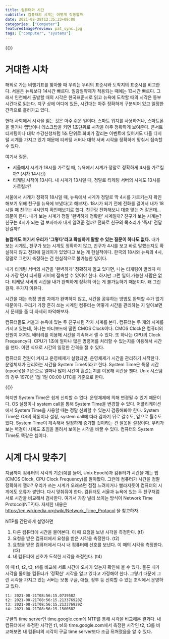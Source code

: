 ```yaml
---
title: 컴퓨터와 시간
subtitle: 컴퓨터의 시계는 어떻게 작동할까
date: 2021-08-28T12:35:23+09:00
categories: ["Computer"]
featuredImagePreview: pat_sync.jpg
tags: ["computer", "systems"]
---
```


{{<bundle-image name="pat_sync.jpg">}}

# 거대한 시차

해외로 가는 비행기표를 찾아볼 때 우리는 우리의 표준시와 도착지의 표준시를 비교한다.
서울은 뉴욕보다 14시간 빠르다.
일광절약제가 적용되는 때에는 13시간 빠르다.
그래서 인천에서 출발할 때의 시각은 한국표준시로 읽고 뉴욕에 도착할 때의 시각은 동부시간대로 읽는다.
지구 상에 어디에 있든, 시간대는 아주 정확하게 구분되어 있고 일정한 간격으로 흘러가고 있다.

현대 사회에서 시각을 읽는 것은 아주 쉬운 일이다.
스마트 워치를 사용하거나, 스마트폰을 열거나 랩탑이나 데스크탑을 키면 1초단위로 시각을 아주 정확하게 보여준다.
콘서트 티케팅이나 대학 수강신청처럼 1초 단위로 희비가 갈리는 이벤트에 있어서도
다들 디지털 시계를 가지고 있기 때문에 티케팅 서버나 대학 서버 시각을 정확하게 맞춰서 접속할 수 있다.

여기서 질문.

* 서울에서 시계가 18시를 가르킬 때, 뉴욕에서 시계가 정말로 정확하게 4시를 가르킬까? (시차 14시간)
* 티케팅 시작이 13시다. 내 시계가 13시일 때, 정말로 티케팅 서버의 시계도 13시를 가르킬까?

서울에서 시계가 정확히 18시일 때, 뉴욕에서 시계가 정말로 딱 4시를 가르키는지 확인해보기 위해 친구를 뉴욕에 보냈다(고 해보자).
18시가 되기 전에 전화를 걸어서 내가 18시일 때 친구는 4시인지 확인해보기로 했다.
친구랑 전화해보니 대충 맞는 거 같은데... 의문이 든다.
내가 보는 시계가 정말 '완벽하게 정확한' 시계일까? 친구가 보는 시계는? 친구는 4시가 되는 걸 보자마자 내게 알려준 걸까? 전화로 친구의 목소리가 '즉시' 전달 된걸까?

**놀랍게도 여기서 우리가 '그렇다'라고 확실하게 말할 수 있는 질문이 하나도 없다.** 내가 보는 시계도, 친구가 보는 시계도 정확하지 않고, 친구가 4시를 보고 바로 말했는지도 확실하지 않고 전화에 딜레이가 있었다고 보는 게 현실적이다. 한국의 18시와 뉴욕의 4시, 정말로 그런지 측정하는 건 현실적으로 불가능한 일이다.

내가 티케팅 서버의 시간을 '완벽하게' 정확하게 알고 있다면, 나는 티케팅이 열리자 마자 가장 먼저 티케팅 서버에 접속할 수 있어야 한다. 하지만 그런 일이 가능한 사람은 없다. 티케팅 서버의 시간을 내가 완벽하게 정확히 아는 게 불가능하기 때문이다. 왜 그런걸까. 두가지 이유다.

시간을 재는 측정 방법 자체가 완벽하지 않고, 시간을 공유하는 방법도 완벽할 수가 없기 때문이다. 우리가 가장 흔히 쓰는 시계인 컴퓨터는 어떻게 시간을 관리하는 지 알아보면서 문제를 좀 더 자세히 파악해보자.

컴퓨터들도 서울과 뉴욕에 있는 두 친구처럼 각자 시계를 본다. 컴퓨터는 두 개의 시계를 가지고 있는데, 하나는 마더보드에 딸린 CMOS Clock이다. CMOS Clock은 컴퓨터의 전원이 꺼져도 배터리를 이용해 시간을 계속해서 잴 수 있다. 또 하나는 CPU의 Clock Frequency다. CPU가 1초에 얼마나 많은 명령어를 처리할 수 있는지를 이용해서 시간을 잰다. 이런 식으로 시간의 일정한 간격을 잴 수 있다.

컴퓨터의 전원이 켜지고 운영체제가 실행되면, 운영체제가 시간을 관리하기 시작한다. 운영체제가 관리하는 시간을 System Time이라고 한다. System Time은 특정 시간(epoch)을 기준으로 얼마나 많이 시간이 흘렀는지를 이용해 시간을 잰다. Unix 시스템의 경우 1970년 1월 1일 00:00 UTC를 기준으로 한다.

{{<bundle-image name="system_time_config.png" caption="System Time은 변경될 수 있다">}}

하지만 System Time은 쉽게 신뢰할 수 없다. 운영체제에 의해 변경될 수 있기 때문이다. OS 설정이나 system call을 통해 System Time을 변경할 수 있다. 어플리케이션에서 System Time을 사용할 때는 정말 신뢰할 수 있는지 검증해봐야 한다. System Time은 OS의 작동이나 설정, system call에 따라 갑자기 뒤로 갈수도, 앞으로 튈수도 있다. System Time이 계속해서 일정하게 증가할 것이라는 건 잘못된 설정이다. 우리가 보는 벽걸이 시계도 초침을 돌려서 보이는 시각을 바꿀 수 있다. 컴퓨터의 System Time도 똑같은 셈이다.

# 시계 다시 맞추기

지금까지 컴퓨터의 시각의 기준(예를 들어, Unix Epoch)과 컴퓨터가 시간을 재는 법(CMOS Clock, CPU Clock Frequency)를 알아봤다. 그런데 컴퓨터가 시간을 정말 정확하게 잴까? 우리가 쓰는 시계가 오래쓰면 점점 느려지거나 빨라지듯이 컴퓨터의 시계에도 오류가 쌓인다. 다시 맞춰줘야 한다. 컴퓨터도 서울과 뉴욕에 있는 두 친구처럼 서로 시간을 비교해서 검사한다. 여기서 가장 널리 쓰이는 방식이 Network Time Protocol(NTP)다. 자세한 내용은 https://en.wikipedia.org/wiki/Network_Time_Protocol 을 참고하자.

NTP를 간단하게 설명하면

1. 다른 컴퓨터에 시간을 물어본다. 이 때 요청을 보낸 시각을 측정한다. (t1)
2. 요청을 받은 컴퓨터에서 요청을 받은 시각을 측정한다. (t2)
3. 요청을 받은 컴퓨터에서 다시 내 컴퓨터에 신호를 보낸다. 이 때의 시각을 측정한다. (t3)
4. 내 컴퓨터에 신호가 도착한 시각을 측정한다. (t4)

이 때 t1, t2, t3, t4를 비교해 서로 시간에 오차가 있는지 확인해 볼 수 있다. 물론 내가 시각을 물어볼 컴퓨터가 '정확한' 시각을 알고 있다고 가정해야 한다. 그렇기 때문에 그런 시각을 가지고 있는 서버는 보통 구글, 애플, 정부 등 신뢰할 수 있는 조직에서 운영하고 있다.

```
t1: 2021-08-21T08:56:15.073958Z
t2: 2021-08-21T08:56:15.213376928Z
t3: 2021-08-21T08:56:15.213376929Z
t4: 2021-08-21T08:56:15.150058Z
```

구글의 time server인 time.google.com에 NTP를 통해 시각을 비교해본 결과다.
내 컴퓨터에서 측정한 시각인 t1, t4와 time.google.com에서 측정한 시각인 t2, t3를 비교해보면 내 컴퓨터의 시각이 구글 time server보다 조금 뒤쳐졌음을 알 수 있다.